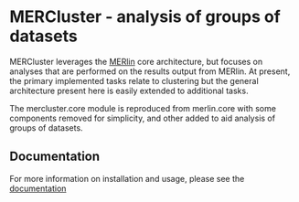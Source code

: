 # MERCluster - analysis of groups of datasets

MERCluster leverages the [MERlin](https://github.com/ZhuangLab/MERlin) core
architecture, but focuses on analyses that are performed on the results
output from MERlin. At present, the primary implemented tasks relate to clustering 
but the general architecture present here is easily extended to additional tasks. 

The mercluster.core module is reproduced from merlin.core with some
components removed for simplicity, and other added to aid analysis of groups
of datasets.

## Documentation

For more information on installation and usage, please see the [documentation](https://mercluster.readthedocs.io/en/latest/)